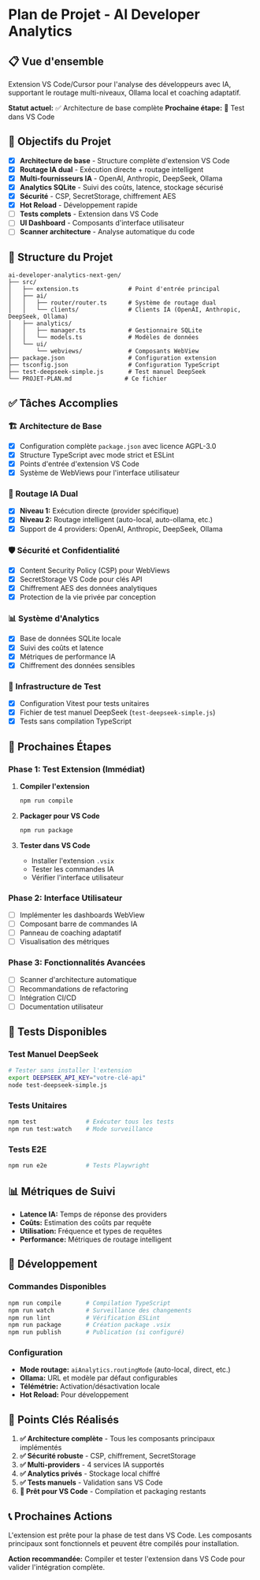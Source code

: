# Plan de Projet - AI Developer Analytics

## 📋 Vue d'ensemble

Extension VS Code/Cursor pour l'analyse des développeurs avec IA, supportant le routage multi-niveaux, Ollama local et coaching adaptatif.

**Statut actuel:** ✅ Architecture de base complète
**Prochaine étape:** 🚀 Test dans VS Code

## 🎯 Objectifs du Projet

- [x] **Architecture de base** - Structure complète d'extension VS Code
- [x] **Routage IA dual** - Exécution directe + routage intelligent
- [x] **Multi-fournisseurs IA** - OpenAI, Anthropic, DeepSeek, Ollama
- [x] **Analytics SQLite** - Suivi des coûts, latence, stockage sécurisé
- [x] **Sécurité** - CSP, SecretStorage, chiffrement AES
- [x] **Hot Reload** - Développement rapide
- [ ] **Tests complets** - Extension dans VS Code
- [ ] **UI Dashboard** - Composants d'interface utilisateur
- [ ] **Scanner architecture** - Analyse automatique du code

## 📁 Structure du Projet

```
ai-developer-analytics-next-gen/
├── src/
│   ├── extension.ts              # Point d'entrée principal
│   ├── ai/
│   │   ├── router/router.ts      # Système de routage dual
│   │   └── clients/              # Clients IA (OpenAI, Anthropic, DeepSeek, Ollama)
│   ├── analytics/
│   │   ├── manager.ts            # Gestionnaire SQLite
│   │   └── models.ts             # Modèles de données
│   └── ui/
│       └── webviews/             # Composants WebView
├── package.json                  # Configuration extension
├── tsconfig.json                 # Configuration TypeScript
├── test-deepseek-simple.js       # Test manuel DeepSeek
└── PROJET-PLAN.md               # Ce fichier
```

## ✅ Tâches Accomplies

### 🏗️ Architecture de Base
- [x] Configuration complète `package.json` avec licence AGPL-3.0
- [x] Structure TypeScript avec mode strict et ESLint
- [x] Points d'entrée d'extension VS Code
- [x] Système de WebViews pour l'interface utilisateur

### 🔄 Routage IA Dual
- [x] **Niveau 1:** Exécution directe (provider spécifique)
- [x] **Niveau 2:** Routage intelligent (auto-local, auto-ollama, etc.)
- [x] Support de 4 providers: OpenAI, Anthropic, DeepSeek, Ollama

### 🛡️ Sécurité et Confidentialité
- [x] Content Security Policy (CSP) pour WebViews
- [x] SecretStorage VS Code pour clés API
- [x] Chiffrement AES des données analytiques
- [x] Protection de la vie privée par conception

### 📊 Système d'Analytics
- [x] Base de données SQLite locale
- [x] Suivi des coûts et latence
- [x] Métriques de performance IA
- [x] Chiffrement des données sensibles

### 🧪 Infrastructure de Test
- [x] Configuration Vitest pour tests unitaires
- [x] Fichier de test manuel DeepSeek (`test-deepseek-simple.js`)
- [x] Tests sans compilation TypeScript

## 🚀 Prochaines Étapes

### Phase 1: Test Extension (Immédiat)
1. **Compiler l'extension**
   ```bash
   npm run compile
   ```

2. **Packager pour VS Code**
   ```bash
   npm run package
   ```

3. **Tester dans VS Code**
   - Installer l'extension `.vsix`
   - Tester les commandes IA
   - Vérifier l'interface utilisateur

### Phase 2: Interface Utilisateur
- [ ] Implémenter les dashboards WebView
- [ ] Composant barre de commandes IA
- [ ] Panneau de coaching adaptatif
- [ ] Visualisation des métriques

### Phase 3: Fonctionnalités Avancées
- [ ] Scanner d'architecture automatique
- [ ] Recommandations de refactoring
- [ ] Intégration CI/CD
- [ ] Documentation utilisateur

## 🧪 Tests Disponibles

### Test Manuel DeepSeek
```bash
# Tester sans installer l'extension
export DEEPSEEK_API_KEY="votre-clé-api"
node test-deepseek-simple.js
```

### Tests Unitaires
```bash
npm test              # Exécuter tous les tests
npm run test:watch    # Mode surveillance
```

### Tests E2E
```bash
npm run e2e           # Tests Playwright
```

## 📊 Métriques de Suivi

- **Latence IA:** Temps de réponse des providers
- **Coûts:** Estimation des coûts par requête
- **Utilisation:** Fréquence et types de requêtes
- **Performance:** Métriques de routage intelligent

## 🔧 Développement

### Commandes Disponibles
```bash
npm run compile       # Compilation TypeScript
npm run watch         # Surveillance des changements
npm run lint          # Vérification ESLint
npm run package       # Création package .vsix
npm run publish       # Publication (si configuré)
```

### Configuration
- **Mode routage:** `aiAnalytics.routingMode` (auto-local, direct, etc.)
- **Ollama:** URL et modèle par défaut configurables
- **Télémétrie:** Activation/désactivation locale
- **Hot Reload:** Pour développement

## 🎯 Points Clés Réalisés

1. **✅ Architecture complète** - Tous les composants principaux implémentés
2. **✅ Sécurité robuste** - CSP, chiffrement, SecretStorage
3. **✅ Multi-providers** - 4 services IA supportés
4. **✅ Analytics privés** - Stockage local chiffré
5. **✅ Tests manuels** - Validation sans VS Code
6. **🔄 Prêt pour VS Code** - Compilation et packaging restants

## 📞 Prochaines Actions

L'extension est prête pour la phase de test dans VS Code. Les composants principaux sont fonctionnels et peuvent être compilés pour installation.

**Action recommandée:** Compiler et tester l'extension dans VS Code pour valider l'intégration complète.
